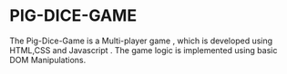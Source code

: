 # PIG-DICE-GAME
The Pig-Dice-Game is a Multi-player game , which is developed using HTML,CSS and Javascript . The game logic is implemented using basic DOM Manipulations.
